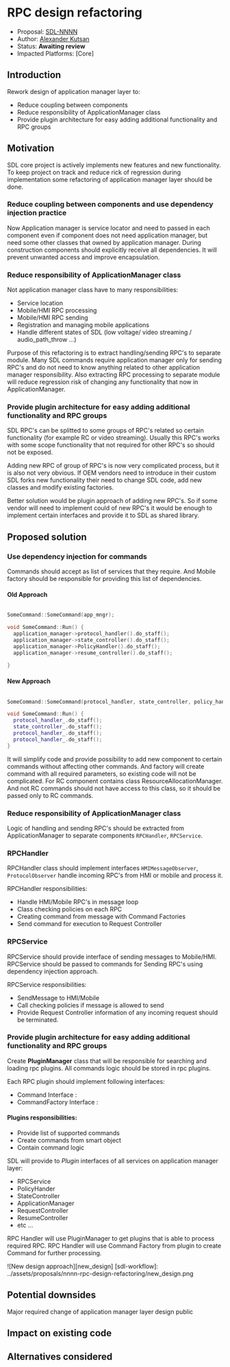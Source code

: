 # RPC design refactoring

* Proposal: [SDL-NNNN](nnnn-rpc-design-refactoring.md)
* Author: [Alexander Kutsan](https://github.com/LuxoftAKutsan)
* Status: **Awaiting review**
* Impacted Platforms: [Core]

## Introduction

Rework design of application manager layer to:
 - Reduce coupling between components
 - Reduce responsibility of ApplicationManager class
 - Provide plugin architecture for easy adding additional functionality and RPC groups   

## Motivation

SDL core project is actively implements new features and new functionality. 
To keep project on track and reduce rick of regression during implementation
some refactoring of application manager layer should be done. 

### Reduce coupling between components and use dependency injection practice

Now Application manager is service locator and need to passed in each component
even if component does not need application manager, but need some other classes that owned by application manager.
During construction components should explicitly receive all dependencies. 
It will prevent unwanted access and improve encapsulation. 


### Reduce responsibility of ApplicationManager class 
Not application manager class have to many responsibilities:
 - Service location
 - Mobile/HMI RPC processing 
 - Mobile/HMI RPC sending 
 - Registration and managing mobile applications
 - Handle different states of SDL (low voltage/ video streaming / audio_path_throw ...) 
 
 Purpose of this refactoring is to extract handling/sending RPC's to separate module. 
 Many SDL commands require application manager only for sending RPC's and do not need to 
 know anything related to other application manager responsibility. 
 Also extracting RPC processing to separate module will reduce regression risk of changing any functionality that now in ApplicationManager.
 
### Provide plugin architecture for easy adding additional functionality and RPC groups   

SDL RPC's can be splitted to some groups of RPC's related so certain functionality (for example RC or video streaming).
Usually this RPC's works with some scope functionality that not required for other RPC's so should not be exposed. 

Adding new RPC of group of RPC's is now very complicated process, but it is also not very obvious. 
If OEM vendors need to introduce in their custom SDL forks new functionality their need to change SDL code, 
add new classes and modify existing factories. 

Better solution would be plugin approach of adding new RPC's.
So if some vendor will need to implement could of new RPC's it would be enough to implement certain interfaces and provide it to SDL as shared library.


## Proposed solution

### Use dependency injection for commands 

Commands should accept as list of services that they require. And Mobile factory should be responsible for providing this list of dependencies.  

#### Old Approach 
```cpp

SomeCommand::SomeCommand(app_mngr);

void SomeCommand::Run() {
  application_manager->protocol_handler().do_staff();
  application_manager->state_controller().do_staff();
  application_manager->PolicyHandler().do_staff();
  application_manager->resume_controller().do_staff();
  
}
```

#### New Approach 
```cpp

SomeCommand::SomeCommand(protocol_handler, state_controller, policy_handler, resume_controller);

void SomeCommand::Run() {
  protocol_handler_.do_staff();
  state_controller_.do_staff();
  protocol_handler_.do_staff();
  protocol_handler_.do_staff();
}
```
It will simplify code and provide possibility to add new component to certain commands without affecting other commands.
And factory will create command with all required parameters, so existing code will not be complicated.
For RC component contains class ResourceAllocationManager. And not RC commands should not have access to this class, so it should be passed only to RC commands. 

### Reduce responsibility of ApplicationManager class 

Logic of handling and sending RPC's should be extracted from ApplicationManager to separate components `RPCHandler`, `RPCService`.

### RPCHandler
RPCHandler class should implement interfaces ```HMIMessageObserver```, ```ProtocolObserver``` handle incoming RPC's from HMI or mobile 
and process it. 

RPCHandler responsibilities:
 - Handle HMI/Mobile RPC's in message loop
 - Class checking policies on each RPC
 - Creating command from message with Command Factories
 - Send command for execution to Request Controller
 
 ### RPCService

RPCService should provide interface of sending messages to Mobile/HMI. 
RPCService should be passed to commands for Sending RPC's using dependency injection approach.

RPCService responsibilities:
 - SendMessage to HMI/Mobile
 - Call checking policies if message is allowed to send
 - Provide Request Controller information of any incoming request should be terminated.  

### Provide plugin architecture for easy adding additional functionality and RPC groups   

Create **PluginManager** class that will be responsible for searching and loading rpc plugins.
All commands logic should be stored in rpc plugins. 

Each RPC plugin should implement following interfaces:
 - Command Interface :
 - CommandFactory Interface : 

#### Plugins responsibilities:
 - Provide list of supported commands
 - Create commands from smart object
 - Contain command logic

SDL will provide to *Plugin* interfaces of all services on application manager layer:
 - RPCService
 - PolicyHander
 - StateController
 - ApplicationManager
 - RequestController
 - ResumeController
 - etc ...

RPC Handler will use PluginManager to get plugins that is able to process required RPC. 
RPC Handler will use Command Factory from plugin to create Command for further processing.

![New design approach][new_design]
[sdl-workflow]: ../assets/proposals/nnnn-rpc-design-refactoring/new_design.png

## Potential downsides
Major required change of application manager layer design public
## Impact on existing code

## Alternatives considered
